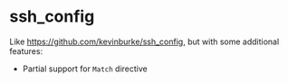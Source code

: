 # ssh_config

Like https://github.com/kevinburke/ssh_config, but with some additional features:
 - Partial support for `Match` directive
